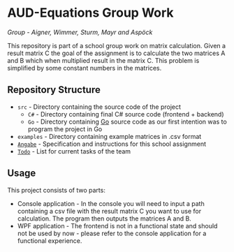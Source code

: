 # AUD-Equations Group Work

*Group - Aigner, Wimmer, Sturm, Mayr and Aspöck*

This repository is part of a school group work on matrix calculation. Given a result matrix C the goal of the assignment is to calculate the two matrices A and B which when multiplied result in the matrix C. This problem is simplified by some constant numbers in the matrices.

## Repository Structure

* `src` - Directory containing the source code of the project
  * `C#` - Directory containing final C# source code (frontend + backend)
  * `Go` - Directory containing [Go](https://go.dev/) source code as our first intention was to program the project in Go
* `examples` - Directory containing example matrices in .csv format
* [`Angabe`](3q4t10n5.pdf) - Specification and instructions for this school assignment
* [`Todo`](TODO.md) - List for current tasks of the team

## Usage

This project consists of two parts:
* Console application - In the console you will need to input a path containing a csv file with the result matrix C you want to use for calculation. The program then outputs the matrices A and B.
* WPF application - The frontend is not in a functional state and should not be used by now - please refer to the console application for a functional experience. 
